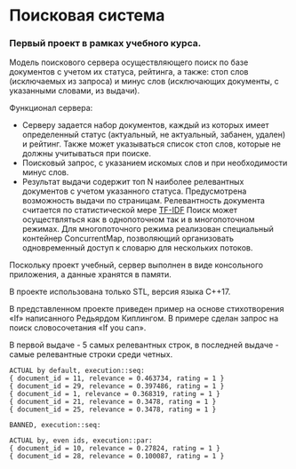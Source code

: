 # Поисковая система
### Первый проект в рамках учебного курса.

Модель поискового сервера осуществляющего поиск по базе документов с учетом их статуса, рейтинга, а также: стоп слов (исключаемых из запроса) и минус слов (исключающих документы, с указанными словами, из выдачи).

Функционал сервера:
- Серверу задается набор документов, каждый из которых имеет определенный статус (актуальный, не актуальный, забанен, удален) и рейтинг. Также может указываться список стоп слов, которые не должны учитываться при поиске.
- Поисковый запрос, с указанием искомых слов и при необходимости минус слов.
- Результат выдачи содержит топ N наиболее релевантных документов с учетом указанного статуса. Предусмотрена возможность выдачи по страницам. Релевантность документа считается по статистической мере [TF-IDF](https://ru.wikipedia.org/wiki/TF-IDF)
Поиск может осуществляться как в однопоточном так и в многопоточном режимах. Для многопоточного режима реализован специальный контейнер ConcurrentMap, позволяющий организовать одновременный доступ к словарю для нескольких потоков.

Поскольку проект учебный, сервер выполнен в виде консольного приложения, а данные хранятся в памяти.

В проекте использована только STL, версия языка С++17.

В представленном проекте приведен пример на основе стихотворения «If» написанного Редьярдом Киплингом. В примере сделан запрос на поиск словосочетания «If you can».

В первой выдаче - 5 самых релевантных строк, в последней выдаче - самые релевантные строки среди четных.

```
ACTUAL by default, execution::seq:
{ document_id = 11, relevance = 0.463734, rating = 1 }
{ document_id = 29, relevance = 0.397486, rating = 1 }
{ document_id = 1, relevance = 0.368319, rating = 1 }
{ document_id = 21, relevance = 0.3478, rating = 1 }
{ document_id = 25, relevance = 0.3478, rating = 1 }

BANNED, execution::seq:

ACTUAL by, even ids, execution::par:
{ document_id = 10, relevance = 0.27824, rating = 1 }
{ document_id = 28, relevance = 0.100087, rating = 1 }
```
